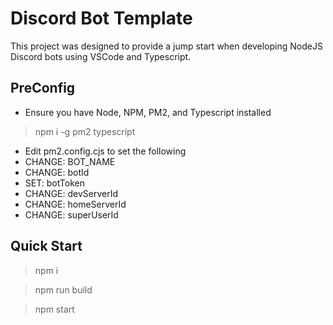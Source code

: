 # Discord Bot Template
This project was designed to provide a jump start when developing NodeJS Discord bots using VSCode and Typescript.

## PreConfig
- Ensure you have Node, NPM, PM2, and Typescript installed
> npm i -g pm2 typescript
- Edit pm2.config.cjs to set the following
 - CHANGE: BOT_NAME
 - CHANGE: botId
 - SET: botToken
 - CHANGE: devServerId
 - CHANGE: homeServerId
 - CHANGE: superUserId

## Quick Start
> npm i

> npm run build

> npm start